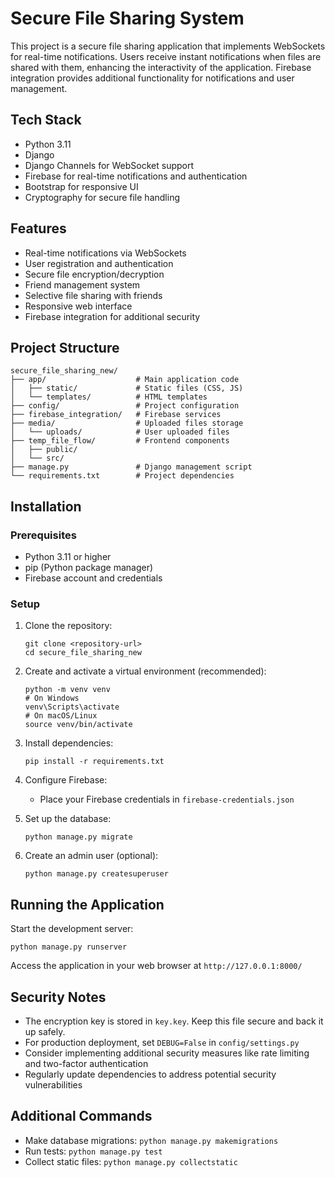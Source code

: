 # Secure File Sharing System

This project is a secure file sharing application that implements WebSockets for real-time notifications. Users receive instant notifications when files are shared with them, enhancing the interactivity of the application. Firebase integration provides additional functionality for notifications and user management.

## Tech Stack
- Python 3.11
- Django
- Django Channels for WebSocket support
- Firebase for real-time notifications and authentication
- Bootstrap for responsive UI
- Cryptography for secure file handling

## Features
- Real-time notifications via WebSockets
- User registration and authentication
- Secure file encryption/decryption
- Friend management system
- Selective file sharing with friends
- Responsive web interface
- Firebase integration for additional security

## Project Structure
```
secure_file_sharing_new/
├── app/                    # Main application code
│   ├── static/             # Static files (CSS, JS)
│   └── templates/          # HTML templates
├── config/                 # Project configuration
├── firebase_integration/   # Firebase services
├── media/                  # Uploaded files storage
│   └── uploads/            # User uploaded files
├── temp_file_flow/         # Frontend components
│   ├── public/
│   └── src/
├── manage.py               # Django management script
└── requirements.txt        # Project dependencies
```

## Installation

### Prerequisites
- Python 3.11 or higher
- pip (Python package manager)
- Firebase account and credentials

### Setup
1. Clone the repository:
   ```
   git clone <repository-url>
   cd secure_file_sharing_new
   ```

2. Create and activate a virtual environment (recommended):
   ```
   python -m venv venv
   # On Windows
   venv\Scripts\activate
   # On macOS/Linux
   source venv/bin/activate
   ```

3. Install dependencies:
   ```
   pip install -r requirements.txt
   ```

4. Configure Firebase:
   - Place your Firebase credentials in `firebase-credentials.json`

5. Set up the database:
   ```
   python manage.py migrate
   ```

6. Create an admin user (optional):
   ```
   python manage.py createsuperuser
   ```

## Running the Application

Start the development server:
```
python manage.py runserver
```

Access the application in your web browser at `http://127.0.0.1:8000/`

## Security Notes
- The encryption key is stored in `key.key`. Keep this file secure and back it up safely.
- For production deployment, set `DEBUG=False` in `config/settings.py`
- Consider implementing additional security measures like rate limiting and two-factor authentication
- Regularly update dependencies to address potential security vulnerabilities

## Additional Commands
- Make database migrations: `python manage.py makemigrations`
- Run tests: `python manage.py test`
- Collect static files: `python manage.py collectstatic`